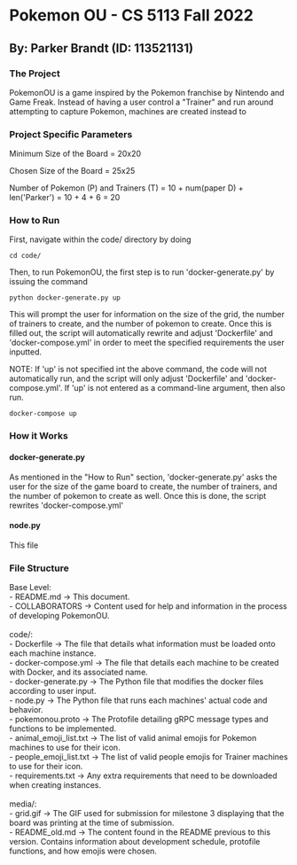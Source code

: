 # Pokemon OU - CS 5113 Fall 2022
## By: Parker Brandt (ID: 113521131) 


### The Project

PokemonOU is a game inspired by the Pokemon franchise by Nintendo and Game Freak. Instead of having a user control a "Trainer" and run around attempting to capture Pokemon, machines are created instead to 


### Project Specific Parameters

Minimum Size of the Board = 20x20

Chosen Size of the Board = 25x25

Number of Pokemon (P) and Trainers (T)
    = 10 + num(paper D) + len('Parker')
    = 10 + 4 + 6
    = 20


### How to Run

First, navigate within the code/ directory by doing

`cd code/`

Then, to run PokemonOU, the first step is to run 'docker-generate.py' by issuing the command

`python docker-generate.py up`

This will prompt the user for information on the size of the grid, the number of trainers to create, and the number of pokemon to create. Once this is filled out, the script will automatically rewrite and adjust 'Dockerfile' and 'docker-compose.yml' in order to meet the specified requirements the user inputted.

NOTE: If 'up' is not specified int the above command, the code will not automatically run, and the script will only adjust 'Dockerfile' and 'docker-compose.yml'. If 'up' is not entered as a command-line argument, then also run.

`docker-compose up`


### How it Works

#### docker-generate.py

As mentioned in the "How to Run" section, 'docker-generate.py' asks the user for the size of the game board to create, the number of trainers, and the number of pokemon to create as well. Once this is done, the script rewrites 'docker-compose.yml'


#### node.py

This file 


### File Structure

Base Level:</br>
    - README.md ->      This document.</br>
    - COLLABORATORS ->  Content used for help and information in the process of developing PokemonOU.</br>
</br>
code/:</br>
    - Dockerfile ->             The file that details what information must be loaded onto each machine instance.</br>
    - docker-compose.yml ->     The file that details each machine to be created with Docker, and its associated name.</br>
    - docker-generate.py ->     The Python file that modifies the docker files according to user input.</br>
    - node.py ->                The Python file that runs each machines' actual code and behavior.</br>
    - pokemonou.proto ->        The Protofile detailing gRPC message types and functions to be implemented.</br>
    - animal_emoji_list.txt ->  The list of valid animal emojis for Pokemon machines to use for their icon.</br>
    - people_emoji_list.txt ->  The list of valid people emojis for Trainer machines to use for their icon.</br>
    - requirements.txt ->       Any extra requirements that need to be downloaded when creating instances.</br>
</br>
media/:</br>
    - grid.gif ->       The GIF used for submission for milestone 3 displaying that the board was printing at the time of submission.</br>
    - README_old.md ->  The content found in the README previous to this version. Contains information about development schedule, protofile functions, and how emojis were chosen.</br>